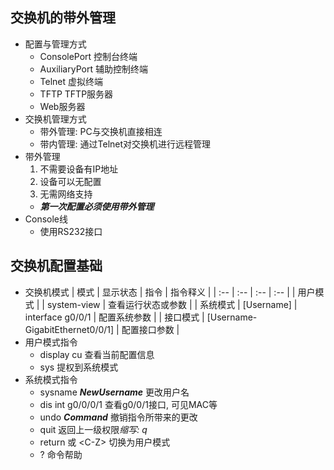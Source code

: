 ## 交换机的带外管理
- 配置与管理方式
	- ConsolePort 控制台终端
	- AuxiliaryPort 辅助控制终端
	- Telnet 虚拟终端
	- TFTP TFTP服务器
	- Web服务器
- 交换机管理方式
	- 带外管理: PC与交换机直接相连
	- 带内管理: 通过Telnet对交换机进行远程管理
- 带外管理
	1. 不需要设备有IP地址
	2. 设备可以无配置
	3. 无需网络支持
	- ***第一次配置必须使用带外管理***
- Console线
	- 使用RS232接口

## 交换机配置基础
- 交换机模式
| 模式 | 显示状态 | 指令 | 指令释义 |
| :-- | :-- | :-- | :-- |
| 用户模式 | <Username> | system-view | 查看运行状态或参数 |
| 系统模式 | [Username] | interface g0/0/1 | 配置系统参数 |
| 接口模式 | [Username-GigabitEthernet0/0/1] | 配置接口参数 |
- 用户模式指令
	- display cu 查看当前配置信息
	- sys 提权到系统模式
- 系统模式指令
	- sysname ***NewUsername*** 更改用户名
	- dis int g0/0/0/1 查看g0/0/1接口, 可见MAC等
	- undo ***Command*** 撤销指令所带来的更改
	- quit 返回上一级权限*缩写: q*
	- return 或 \<C-Z\> 切换为用户模式
	- ? 命令帮助

